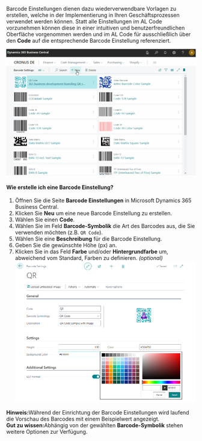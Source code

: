 Barcode Einstellungen dienen dazu wiederverwendbare Vorlagen zu erstellen, welche in der Implementierung in Ihren Geschäftsprozessen verwendet werden können. Statt alle Einstellungen im AL Code vorzunehmen können diese in einer intuitiven und benutzerfreundlichen Oberfläche vorgenommen werden und im AL Code für ausschließlich über den **Code** auf die entsprechende Barcode Einstellung referenziert.

![Barcode Einstellungen](/assets/images/365-business-barcode/barcode-settings.en-US.gif)

#### Wie erstelle ich eine Barcode Einstellung?

 1. Öffnen Sie die Seite **Barcode Einstellungen** in Microsoft Dynamics 365 Business Central.
 2. Klicken Sie **Neu** um eine neue Barcode Einstellung zu erstellen.
 3. Wählen Sie einen **Code**.
 4. Wählen Sie im Feld **Barcode-Symbolik** die Art des Barcodes aus, die Sie verwenden möchten (z.B. `QR Code`).
 5. Wählen Sie eine **Beschreibung** für die Barcode Einstellung.
 6. Geben Sie die gewünschte Höhe (px) an.
 7. Klicken Sie in das Feld **Farbe** und/oder **Hintergrundfarbe** um, abweichend vom Standard, Farben zu definieren. _(optional)_<br>![Farbauswahl](/assets/images/365-business-barcode/5c299f7b1b93a3b1b6c71d46c162491a9264e72fb4d66f9e435a182684624243.png)

<div class="alert alert-info">
    <i class="fa-solid fa-lightbulb"></i> <strong>Hinweis:</strong>Während der Einrichtung der Barcode Einstellungen wird laufend die Vorschau des Barcodes mit einem Beispielwert angezeigt.
</div>

<div class="alert alert-notice">
    <i class="fa-solid fa-notes"></i> <strong>Gut zu wissen:</strong>Abhängig von der gewählten <b>Barcode-Symbolik</b> stehen weitere Optionen zur Verfügung.
</div>